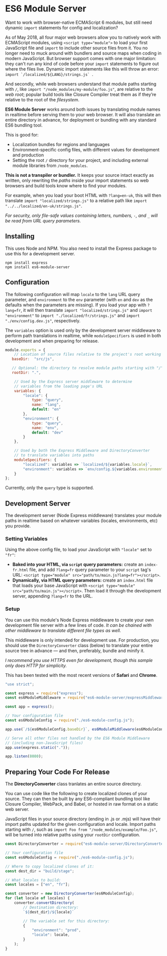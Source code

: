 # ES6 Module Server

Want to work with browser-native ECMAScript 6 modules, but still need dynamic `import` statements for config and localization?

As of May 2018, all four major web browsers allow you to natively work with ECMAScript modules, using `<script type="module">` to load your first JavaScript file and `import` to include other source files from it. You no longer need to muck around with bundlers and source maps when coding in modern JavaScript. But browser support comes with one major limitation: they can't run any kind of code before your `import` statements to figure out where the files live. Dynamic import statements like this will throw an error: ``import `/localized/${LANG}/strings.js` ``.

And secondly, while web browsers understand that module paths starting with `/`, like `import "/node_modules/my-module/foo.js"`, are relative to the _web root_; popular build tools like Closure Compiler treat them as if they’re relative to the root of the _filesystem_.

**ES6 Module Server** works around both issues by translating module names in realtime before serving them to your web browser. It will also translate an entire directory in advance, for deployment or bundling with any standard ES6 bundling tool.

This is good for:

 * Localization bundles for regions and languages
 * Environment-specific config files, with different values for development and production
 * Setting the root `/` directory for your project, and including external module libraries from `/node_modules`.

**This is not a transpiler or bundler.** It keeps your source intact exactly as written, only rewriting the _paths_ inside your import statements so web browsers and build tools know where to find your modules.

For example, when you load your boot HTML with `?lang=en-uk`, this will then translate `import "localized/strings.js"` to a relative path like `import "../../localized/en-uk/strings.js"`.

_For security, only file-safe values containing letters, numbers, `-`, and `_` will be read from URL query parameters._

## Installing

This uses Node and NPM. You also need to install the Express package to use this for a development server.

```
npm install express
npm install es6-module-server
```

## Configuration

The following configuration will map `locale` to the `lang` URL query parameter, and `environment` to the `env` parameter (with `en` and `dev` as the defaults when the parameters are missing). If you load your app with `?lang=fr`, it will then translate `import "localized/strings.js"` and `import "environment"` to  `import "./localized/fr/strings.js"` and `import "./env/config.dev.js"`, respectively.

The `variables` option is used only by the development server middleware to perform path translations in realtime, while `moduleSpecifiers` is used in both development and when preparing for release.

```js
module.exports = {
    // Location of source files relative to the project's root working directory
   baseDir:  "src/js",

   // Optional: the directory to resolve module paths starting with "/". Defaults to ".".
   rootDir: ".",

    // Used by the Express server middleware to determine
    // variables from the loading page's URL
    variables: {
        "locale": {
            type: "query",
            name: "lang",
            default: "en"
        },
        "environment": {
            type: "query",
            name: "env",
            default: "dev"
        }
    },

    // Used by both the Express Middleware and DirectoryConverter
    // to translate variables into paths
    moduleSpecifiers: {
        "localized": variables => `localized/${variables.locale}`,
        "environment": variables => `env/config.${variables.environment}.js`,
    }
};
```

Currently, only the `query` type is supported.


## Development Server

The development server (Node Express middleware) translates your module paths in realtime based on whatever variables (locales, environments, etc) you provide.

### Setting Variables

Using the above config file, to load your JavaScript with `"locale"` set to `"fr"`:

 * **Baked into your HTML, via `script` query parameters:** create an `index-fr.html` file, and add `?lang=fr` query parameter to your `script` tag's URL: `<script type="module" src="path/to/main.js?lang=fr"></script>`.
 * **Dynamically, via HTML query parameters:** create an `index.html` file that loads your base JavaScript with `<script type="module" src="path/to/main.js"></script>`. Then load it through the development server, appending `?lang=fr` to the URL.

### Setup

You can use this module's Node Express middleware to create your own development file server with a few lines of code. _It can be chained with other middleware to translate different file types as well._

This middleware is only intended for development use. For production, you should use the `DirectoryConverter` class (below) to translate your entire source tree in advance — and then, preferably, bundle and minify it.

_I recommend you use HTTPS even for development, though this sample only does HTTP for simplicity._

This has been tested with the most recent versions of **Safari** and **Chrome**.

```js
"use strict";

const express = require("express");
const es6ModuleMiddleware = require("es6-module-server/expressMiddleware.js");

const app = express();

// Your configuration file
const es6ModuleConfig = require("./es6-module-config.js");

app.use(`/${es6ModuleConfig.baseDir}`, es6ModuleMiddleware(es6ModuleConfig);

// Serve all other files not handled by the ES6 Module Middleware
// (including non-JavaScript files)
app.use(express.static("."));

app.listen(8080);

```

## Preparing Your Code For Release

The **DirectoryConverter** class tranlates an entire source directory.

You can use code like the following to create localized clones of your source. They can then be built by any ES6-compliant bundling tool like Closure Compiler, WebPack, and Babel, or hosted in raw format on a static web server.

JavaScript files in your source directory (ending in .js or .mjs) will have their import paths updated for the given configuration and locale. Import paths starting with `/`, such as `import Foo from "/node_modules/example/Foo.js"`, will be turned into relative paths using your `rootDir` configuration.

```js
const DirectoryConverter = require("es6-module-server/DirectoryConverter.js");

// Your configuration file
const es6ModuleConfig = require("./es6-module-config.js");

// Where to copy localized clones of it:
const dest_dir = "build/stage";

// What locales to build:
const locales = ["en", "fr"];

const converter = new DirectoryConverter(es6ModuleConfig);
for (let locale of locales) {
    converter.convertDirectory(
        // Destination directory:
        `${dest_dir}/${locale}`

        // The variable set for this directory:
        {
            "environment": "prod",
            "locale": locale,
        }
    );
}
```